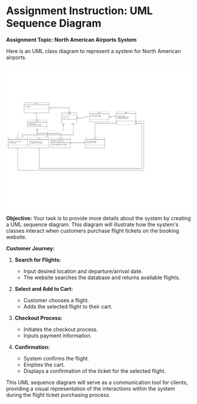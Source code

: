 # Assignment Instruction: UML Sequence Diagram

**Assignment Topic: North American Airports System**

Here is an UML class diagram to represent a system for North American airports.

![UML class diagram](https://github.com/Daniel-Andarge/Software-Design-and-Architecture-Specialization--University-of-Alberta/blob/main/Course-1-Object-Oriented-Design/Module-3-Design-Principles/Assignments/UML-Sequence-Diagram/ungraded_uml_class_diagram.jpg)

**Objective:**
Your task is to provide more details about the system by creating a UML sequence diagram. This diagram will illustrate how the system's classes interact when customers purchase flight tickets on the booking website.

**Customer Journey:**

1. **Search for Flights:**

   - Input desired location and departure/arrival date.
   - The website searches the database and returns available flights.

2. **Select and Add to Cart:**

   - Customer chooses a flight.
   - Adds the selected flight to their cart.

3. **Checkout Process:**

   - Initiates the checkout process.
   - Inputs payment information.

4. **Confirmation:**
   - System confirms the flight.
   - Empties the cart.
   - Displays a confirmation of the ticket for the selected flight.

This UML sequence diagram will serve as a communication tool for clients, providing a visual representation of the interactions within the system during the flight ticket purchasing process.
